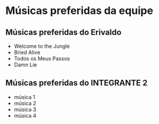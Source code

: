# Músicas preferidas da equipe

## Músicas preferidas do Erivaldo

* Welcome to the Jungle
* Bried Alive
* Todos os Meus Passos
* Damn Lie

## Músicas preferidas do INTEGRANTE 2

* música 1
* música 2
* música 3
* música 4
